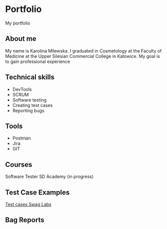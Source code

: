 # Portfolio
My portfolio
## About me
My name is Karolina Milewska. I graduated in Cosmetology at the Faculty of Medicine at the Upper Silesian Commercial College in Katowice. My goal is to gain professional experience
## Technical skills
* DevTools
* SCRUM
* Software testing
* Creating test cases
* Reporting bugs
## Tools
* Postman
* Jira
* GIT
## Courses
Software Tester SD Academy (in progress)
## Test Case Examples
[Test cases Swag Labs](https://docs.google.com/spreadsheets/d/1xxV1o4rE0wfo5t3F0Nc-PbBY750YWfJo/edit?usp=sharing&ouid=112853203756638553941&rtpof=true&sd=true)
## Bag Reports 


